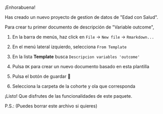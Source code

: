 ¡Enhorabuena!

Has creado un nuevo proyecto de gestion de datos de "Edad con Salud".

Para crear tu primer documento de descripción de "Variable outcome",

1.  En la barra de menús, haz click en `File` -\> `New file` -\> `Rmarkdown...`

2.  En el menú lateral izquierdo, selecciona `From Template`

3.  En la lista **Template** busca `Descripcion variables 'outcome'`

4.  Pulsa `OK` para crear un nuevo documento basado en esta plantilla

5.  Pulsa el botón de guardar 💾

6.  Selecciona la carpeta de la cohorte y ola que corresponda

¡Listo! Que disfrutes de las funcionalidades de este paquete.

P.S.: (Puedes borrar este archivo si quieres)
